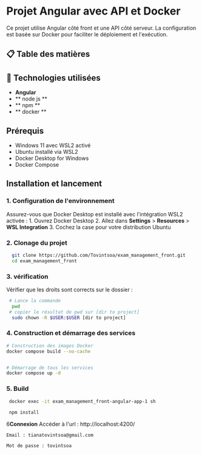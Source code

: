 # Projet Angular avec API et Docker

Ce projet utilise Angular côté front et une API côté serveur. La configuration est basée sur Docker pour faciliter le déploiement et l'exécution.
## 📋 Table des matières
## 🚀 Technologies utilisées
  - **Angular**
  - ** node js ** 
  - ** npm **
  - ** docker **

## Prérequis
- Windows 11 avec WSL2 activé
- Ubuntu installé via WSL2
- Docker Desktop for Windows
- Docker Compose

## Installation et lancement
### 1. Configuration de l'environnement
  Assurez-vous que Docker Desktop est installé avec l'intégration WSL2 activée :
    1. Ouvrez Docker Desktop
    2. Allez dans **Settings** > **Resources** > **WSL Integration**
    3. Cochez la case pour votre distribution Ubuntu

### 2. Clonage du projet
  ```bash
    git clone https://github.com/Tovintsoa/exam_management_front.git
    cd exam_management_front
  ```

### 3. vérification 
Vérifier que les droits sont corrects sur le dossier :
  ```bash
   # Lance la commande 
    pwd  
   # copier le résultat de pwd sur [dir to project]
    sudo chown -R $USER:$USER [dir to project]
 ```
### 4. Construction et démarrage des services

  ```bash
  # Construction des images Docker
  docker compose build --no-cache
  
  
  # Démarrage de tous les services
  docker compose up -d
  ```
  
### 5. Build 

```bash
 docker exec -it exam_management_front-angular-app-1 sh 
 
 npm install
 ```

6**Connexion** 
    Accéder à l'url : http://localhost:4200/

    Email : tianatovintsoa@gmail.com

    Mot de passe : tovintsoa

